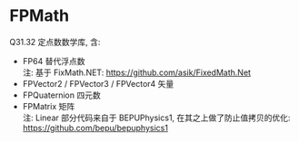 # FPMath
Q31.32 定点数数学库, 含:  
- FP64 替代浮点数  
注: 基于 FixMath.NET: https://github.com/asik/FixedMath.Net  
- FPVector2 / FPVector3 / FPVector4 矢量  
- FPQuaternion 四元数  
- FPMatrix 矩阵  
注: Linear 部分代码来自于 BEPUPhysics1, 在其之上做了防止值拷贝的优化: https://github.com/bepu/bepuphysics1  
